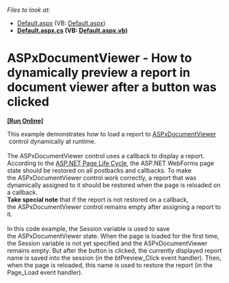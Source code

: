 <!-- default file list -->
*Files to look at*:

* [Default.aspx](./CS/T132094/Default.aspx) (VB: [Default.aspx](./VB/T132094/Default.aspx))
* **[Default.aspx.cs](./CS/T132094/Default.aspx.cs) (VB: [Default.aspx.vb](./VB/T132094/Default.aspx.vb))**
<!-- default file list end -->
# ASPxDocumentViewer - How to dynamically preview a report in document viewer after a button was clicked
<!-- run online -->
**[[Run Online]](https://codecentral.devexpress.com/t132094/)**
<!-- run online end -->


<p>This example demonstrates how to load a report to <a href="https://documentation.devexpress.com/#XtraReports/CustomDocument5193">ASPxDocumentViewer</a>  control dynamically at runtime.<br /><br />The ASPxDocumentViewer control uses a callback to display a report. According to the <a href="http://msdn.microsoft.com/en-us/library/ms178472%28v=vs.85%29.aspx">ASP.NET Page Life Cycle</a>, the ASP.NET WebForms page state should be restored on all postbacks and callbacks. To make the ASPxDocumentViewer control work correctly, a report that was dynamically assigned to it should be restored when the page is reloaded on a callback.<br /><strong>Take special note</strong> that if the report is not restored on a callback, the ASPxDocumentViewer control remains empty after assigning a report to it.<br /><br />In this code example, the Session variable is used to save the ASPxDocumentViewer state. When the page is loaded for the first time, the Session variable is not yet specified and the ASPxDocumentViewer remains empty. But after the button is clicked, the currently displayed report name is saved into the session (in the btPreview_Click event handler). Then, when the page is reloaded, this name is used to restore the report (in the Page_Load event handler).</p>

<br/>


